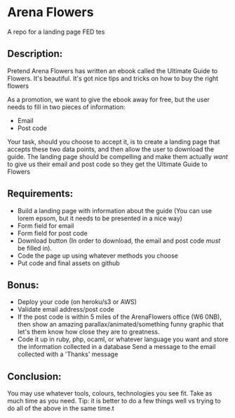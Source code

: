 # Arena Flowers
A repo for a landing page FED tes

## Description:

Pretend Arena Flowers has written an ebook called the Ultimate Guide to Flowers. It's beautiful. It's got nice tips and tricks on how to buy the right flowers

As a promotion, we want to give the ebook away for free, but the user needs to fill in two pieces of information:

- Email
- Post code

Your task, should you choose to accept it, is to create a landing page that accepts these two data points, and then allow the user to download the guide. The landing page should be compelling and make them actually *want* to give us their email and post code so they get the Ultimate Guide to Flowers


## Requirements:
- Build a landing page with information about the guide (You can use lorem epsom, but it needs to be presented in a nice way)
- Form field for email
- Form field for post code
- Download button (In order to download, the email and post code *must* be filled in).
- Code the page up using whatever methods you choose
- Put code and final assets on github

## Bonus:
- Deploy your code (on heroku/s3 or AWS)
- Validate email address/post code
- If the post code is within 5 miles of the ArenaFlowers office (W6 0NB), then show an amazing parallax/animated/something funny graphic that let's them know how close they are to greatness.
- Code it up in ruby, php, ocaml, or whatever language you want and store the information collected in a database
Send a message to the email collected with a 'Thanks' message

## Conclusion:
You may use whatever tools, colours, technologies you see fit. Take as much time as you need. 
Tip: it is better to do a few things well vs trying to do all of the above in the same time.t
